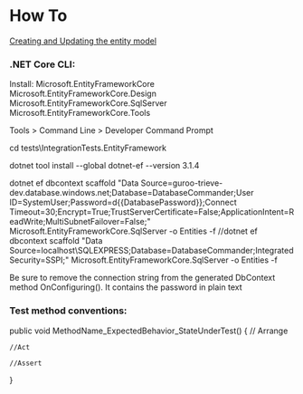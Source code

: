 ﻿# How To

[Creating and Updating the entity model](https://www.learnentityframeworkcore.com/walkthroughs/existing-database)

### .NET Core CLI:

Install:
	Microsoft.EntityFrameworkCore
	Microsoft.EntityFrameworkCore.Design
	Microsoft.EntityFrameworkCore.SqlServer
	Microsoft.EntityFrameworkCore.Tools

Tools > Command Line > Developer Command Prompt

cd tests\IntegrationTests.EntityFramework

dotnet tool install --global dotnet-ef --version 3.1.4

dotnet ef dbcontext scaffold "Data Source=guroo-trieve-dev.database.windows.net;Database=DatabaseCommander;User ID=SystemUser;Password=d{{DatabasePassword}};Connect Timeout=30;Encrypt=True;TrustServerCertificate=False;ApplicationIntent=ReadWrite;MultiSubnetFailover=False;" Microsoft.EntityFrameworkCore.SqlServer -o Entities -f
//dotnet ef dbcontext scaffold "Data Source=localhost\\SQLEXPRESS;Database=DatabaseCommander;Integrated Security=SSPI;" Microsoft.EntityFrameworkCore.SqlServer -o Entities -f

Be sure to remove the connection string from the generated DbContext method OnConfiguring(). It contains the password in plain text

### Test method conventions:

public void MethodName_ExpectedBehavior_StateUnderTest()
{
	// Arrange

	//Act

	//Assert
}